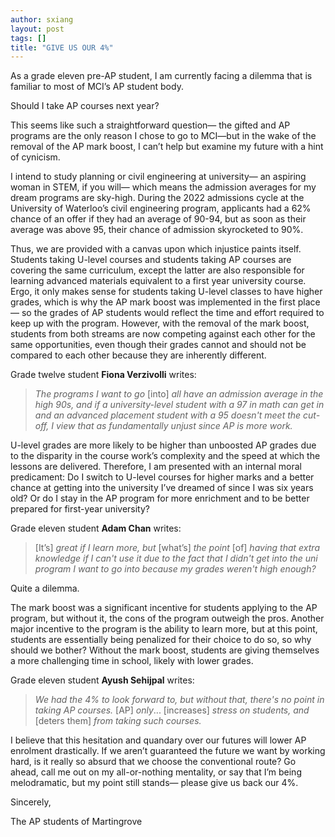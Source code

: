 ```yaml
---
author: sxiang
layout: post
tags: []
title: "GIVE US OUR 4%"
---
```



As a grade eleven pre-AP student, I am currently facing a dilemma that 
is familiar to most of MCI’s AP student body.

Should I take AP courses next year?

This seems like such a straightforward question— the gifted and AP
programs are the only reason I chose to go to MCI—but in the wake of the
removal of the AP mark boost, I can’t help but examine my future with a
hint of cynicism.

I intend to study planning or civil engineering at university— an
aspiring woman in STEM, if you will— which means the admission averages
for my dream programs are sky-high. During the 2022 admissions cycle at
the University of Waterloo’s civil engineering program, applicants had a
62% chance of an offer if they had an average of 90-94, but as soon as
their average was above 95, their chance of admission skyrocketed to
90%.

Thus, we are provided with a canvas upon which injustice paints itself.
Students taking U-level courses and students taking AP courses are
covering the same curriculum, except the latter are also responsible for
learning advanced materials equivalent to a first year university
course. Ergo, it only makes sense for students taking U-level classes to
have higher grades, which is why the AP mark boost was implemented in
the first place— so the grades of AP students would reflect the time and
effort required to keep up with the program. However, with the removal
of the mark boost, students from both streams are now competing against
each other for the same opportunities, even though their grades cannot
and should not be compared to each other because they are inherently
different.

Grade twelve student **Fiona Verzivolli** writes:

> *The programs I want to go* \[into\] *all have an admission average in
> the high 90s, and if a university-level student with a 97 in math can
> get in and an advanced placement student with a 95 doesn't meet the
> cut-off, I view that as fundamentally unjust since AP is more work.*

U-level grades are more likely to be higher than unboosted AP grades due
to the disparity in the course work’s complexity and the speed at which
the lessons are delivered. Therefore, I am presented with an internal
moral predicament: Do I switch to U-level courses for higher marks and a
better chance at getting into the university I’ve dreamed of since I was
six years old? Or do I stay in the AP program for more enrichment and to
be better prepared for first-year university?

Grade eleven student **Adam Chan** writes:

> \[It’s\] *great if I learn more, but* \[what’s\] *the point* \[of\]
> *having that extra knowledge if I can't use it due to the fact that I
> didn't get into the uni program I want to go into because my grades
> weren't high enough?*

Quite a dilemma.

The mark boost was a significant incentive for students applying to the
AP program, but without it, the cons of the program outweigh the pros.
Another major incentive to the program is the ability to learn more, but
at this point, students are essentially being penalized for their choice
to do so, so why should we bother? Without the mark boost, students are
giving themselves a more challenging time in school, likely with lower
grades.

Grade eleven student **Ayush Sehijpal** writes:

> *We had the 4% to look forward to, but without that, there's no point
> in taking AP courses.* \[AP\] *only*... \[increases\] *stress on
> students, and* \[deters them\] *from taking such courses.*

I believe that this hesitation and quandary over our futures will lower
AP enrolment drastically. If we aren’t guaranteed the future we want by
working hard, is it really so absurd that we choose the conventional
route? Go ahead, call me out on my all-or-nothing mentality, or say that
I’m being melodramatic, but my point still stands— please give us back
our 4%.

Sincerely,

The AP students of Martingrove
